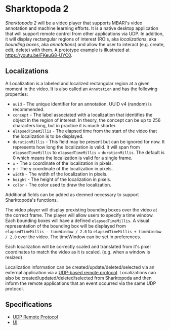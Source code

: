 # Sharktopoda 2

_Sharktopoda 2_ will be a video player that supports MBARI's video annotation and machine learning efforts. It is a native desktop application that will support remote control from other applications via UDP. In addition, it will display rectangular regions of interest (ROIs, aka _localizations_, aka _bounding boxes_, aka _annotations_) and allow the user to interact (e.g. create, edit, delete) with them. A prototype example is illustrated at <https://youtu.be/FKeuG8-UYC0>.

## Localizations

A Localization is a labeled and localized rectangular region at a given moment in the video. It is also called an `Annotation` and has the following properties:

- `uuid` - The unique identifier for an annotation. UUID v4 (random) is recommended.
- `concept` - The label associated with a localization that identifies the object in the region of interest. In theory, the concept can be up to 256 characters long, but in practice it is much shorter.
- `elapsedTimeMillis` - The elapsed time from the start of the video that the localization is to be displayed.
- `durationMillis` - This field may be present but can be ignored for now. It represents how long the localization is valid. It will span from `elapsedTimeMillis` to `elapsedTimeMillis` + `durationMillis`. The default is 0 which means the localization is valid for a single frame.
- `x` - The x coordinate of the localization in pixels.
- `y` - The y coordinate of the localization in pixels.
- `width` - The width of the localization in pixels.
- `height` - The height of the localization in pixels.
- `color` - The color used to draw the localization.

Additional fields can be added as deemed necessary to support Sharktopoda's functions.

The video player will display prexisting bounding boxes over the video at the correct frame. The player will allow users to specify a time window. Each bounding boxes will have a defined `elapsedTimeMillis`. A visual representation of the bounding box will be displayed from `elapsedTimeMillis - timeWindow / 2.0` to `elapsedTimeMillis + timeWindow / 2.0` over the video. The timeWindow can be set in preferences.

Each localization will be correctly scaled and translated from it's pixel coordinates to match the video as it is scaled. (e.g. when a window is resized)

Localization information can be created/update/deleted/selected via an external application via a [UDP-based remote protocol](UDP_Remote_Protocol.md). Localizations can also be created/updated/deleted/selected from Sharktopoda and then inform the remote applications that an event occurred via the same UDP protocol.

## Specifications

- [UDP Remote Protocol](UDP_Remote_Protocol.md)
- [UI](UI.md)
